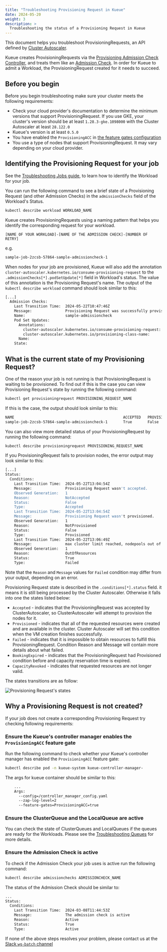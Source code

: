 ```yaml
---
title: "Troubleshooting Provisioning Request in Kueue"
date: 2024-05-20
weight: 3
description: >
  Troubleshooting the status of a Provisioning Request in Kueue
---
```


This document helps you troubleshoot ProvisioningRequests, an API defined by [Cluster Autoscaler](https://github.com/kubernetes/autoscaler/blob/4872bddce2bcc5b4a5f6a3d569111c11b8a2baf4/cluster-autoscaler/provisioningrequest/apis/autoscaling.x-k8s.io/v1beta1/types.go#L41).

Kueue creates ProvisioningRequests via the [Provisioning Admission Check Controller](/docs/admission-check-controllers/provisioning/), and treats them like an [Admission Check](/docs/concepts/admission_check/). In order for Kueue to admit a Workload, the ProvisioningRequest created for it needs to succeed.

## Before you begin

Before you begin troubleshooting make sure your cluster meets the following requirements:
- Check your cloud provider's documentation to determine the minimum versions that support ProvisioningRequest. If you use GKE, your cluster's version should be at least `1.28.3-gke.1098000` with the Cluster Autoscaler at least `28.122.0`
- Kueue's version is at least `0.5.0`
- You have enabled the `ProvisioningACC` in [the feature gates configuration](/docs/installation/#change-the-feature-gates-configuration)
- You use a type of nodes that support ProvisioningRequest. It may vary depending on your cloud provider.

## Identifying the Provisioning Request for your job

See the [Troubleshooting Jobs guide](/docs/tasks/troubleshooting/troubleshooting_jobs/#identifying-the-workload-for-your-job), to learn how to identify the Workload for your job.

You can run the following command to see a brief state of a Provisioning Request (and other Admission Checks) in the `admissionChecks` field of the Workload's Status.

```bash
kubectl describe workload WORKLOAD_NAME
```

Kueue creates ProvisioningRequests using a naming pattern that helps you identify the corresponding request for your workload.

```
[NAME OF YOUR WORKLOAD]-[NAME OF THE ADMISSION CHECK]-[NUMBER OF RETRY]
```
e.g.
```bash
sample-job-2zcsb-57864-sample-admissioncheck-1
```

When nodes for your job are provisioned, Kueue will also add the annotation `cluster-autoscaler.kubernetes.io/consume-provisioning-request` to the `.admissionChecks[*].podSetUpdate[*]` field in Workload's status. The value of this annotation is the Provisioning Request's name. The output of the `kubectl describe workload` command should look similar to this:

```bash
[...]
  Admission Checks:
    Last Transition Time:  2024-05-22T10:47:46Z
    Message:               Provisioning Request was successfully provisioned.
    Name:                  sample-admissioncheck
    Pod Set Updates:
      Annotations:
        cluster-autoscaler.kubernetes.io/consume-provisioning-request:  sample-job-2zcsb-57864-sample-admissioncheck-1
        cluster-autoscaler.kubernetes.io/provisioning-class-name:       queued-provisioning.gke.io
      Name:                                                             main
    State:                                                              Ready
```

## What is the current state of my Provisioning Request?

One of the reason your job is not running is that ProvisioningRequest is waiting to be provisioned. To find out if this is the case you can view Provisioning Request's state by running the following command:

```bash
kubectl get provisioningrequest PROVISIONING_REQUEST_NAME
```

If this is the case, the output should look similar to this:

```bash
NAME                                                 ACCEPTED   PROVISIONED   FAILED   AGE
sample-job-2zcsb-57864-sample-admissioncheck-1       True       False         False    20s
```

You can also view more detailed status of your ProvisioningRequest by running the following command:

```bash
kubectl describe provisioningrequest PROVISIONING_REQUEST_NAME
```

If you ProvisioningRequest fails to provision nodes, the error output may look similar to this:
```bash
[...]
Status:
  Conditions:
    Last Transition Time:  2024-05-22T13:04:54Z
    Message:               Provisioning Request wasn't accepted.
    Observed Generation:   1
    Reason:                NotAccepted
    Status:                False
    Type:                  Accepted
    Last Transition Time:  2024-05-22T13:04:54Z
    Message:               Provisioning Request wasn't provisioned.
    Observed Generation:   1
    Reason:                NotProvisioned
    Status:                False
    Type:                  Provisioned
    Last Transition Time:  2024-05-22T13:06:49Z
    Message:               max cluster limit reached, nodepools out of resources: default-nodepool (cpu, memory)
    Observed Generation:   1
    Reason:                OutOfResources
    Status:                True
    Type:                  Failed
```

Note that the `Reason` and `Message` values for `Failed` condition may differ from your output, depending on an error.

Provisioning Request state is described in the `.conditions[*].status` field.  it means it is still being processed by the Cluster Autoscaler. Otherwise it falls into one the states listed below:
- `Accepted` - indicates that the ProvisioningRequest was accepted by ClusterAutoscaler, so ClusterAutoscaler will attempt to provision the nodes for it.
- `Provisioned` - indicates that all of the requested resources were created and are available in the cluster. Cluster Autoscaler will set this condition when the VM creation finishes successfully.
- `Failed` - indicates that it is impossible to obtain resources to fulfill this ProvisioningRequest.	Condition Reason and Message will contain more details about what failed.
- `BookingExpired` - indicates that the ProvisioningRequest had Provisioned condition before and capacity reservation time is expired.
- `CapacityRevoked` - indicates that requested resources are not longer valid.

The states transitions are as follow:

![Provisioning Request's states](/images/prov-req-states.svg)

## Why a Provisioning Request is not created?

If your job does not create a corresponding Provisioning Request try checking following requirements:

### Ensure the Kueue's controller manager enables the `ProvisioningACC` feature gate

Run the following command to check whether your Kueue's controller manager has enabled the `ProvisioningACC` feature gate:

```bash
kubectl describe pod -n kueue-system kueue-controller-manager-
```

The args for kueue container should be similar to this:

```bash
    ...
    Args:
      --config=/controller_manager_config.yaml
      --zap-log-level=2
      --feature-gates=ProvisioningACC=true
```

### Ensure the ClusterQueue and the LocalQueue are active
You can check the state of ClusterQueues and LocalQueues if the queues are ready for the Workloads.
Please see the [Troubleshooting Queues](/docs/tasks/troubleshooting/troubleshooting_queues/) for more details.


### Ensure the Admission Check is active

To check if the Admission Check your job uses is active run the following command:

```bash
kubectl describe admissionchecks ADMISSIONCHECK_NAME
```

The status of the Admission Check should be similar to:

```bash
...
Status:
  Conditions:
    Last Transition Time:  2024-03-08T11:44:53Z
    Message:               The admission check is active
    Reason:                Active
    Status:                True
    Type:                  Active
```

If none of the above steps resolves your problem, please contact us at the [Slack `wg-batch` channel](https://kubernetes.slack.com/archives/C032ZE66A2X)
